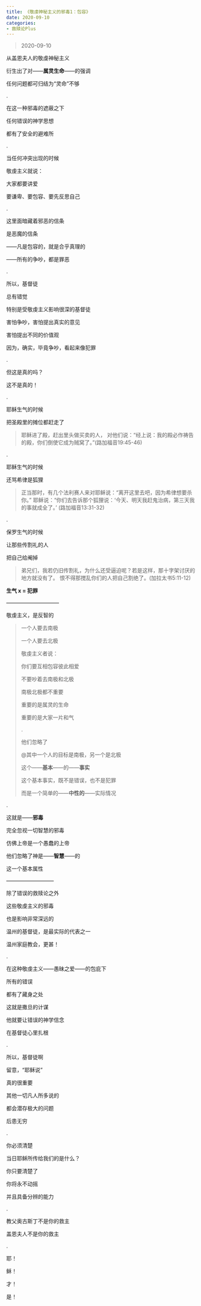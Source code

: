 ```yaml
---
title: 《敬虔神秘主义的邪毒1：包容》
date: 2020-09-10
categories:
- 救赎论Plus
---
```

> 2020-09-10

从盖恩夫人的敬虔神秘主义

衍生出了对——**属灵生命**——的强调

任何问题都可归结为“灵命”不够

.

在这一种邪毒的遮蔽之下

任何错误的神学思想

都有了安全的避难所

<!--more-->

.

当任何冲突出现的时候

敬虔主义就说：

大家都要讲爱

要谦卑、要包容、要先反思自己

.

这里面暗藏着邪恶的信条

是恶魔的信条

——凡是包容的，就是合乎真理的

——所有的争吵，都是罪恶

.

所以，基督徒

总有错觉

特别是受敬虔主义影响很深的基督徒

害怕争吵，害怕提出真实的意见

害怕提出不同的价值观

因为，确实，毕竟争吵，看起来像犯罪

.

但这是真的吗？

这不是真的！

.

耶稣生气的时候

把圣殿里的摊位都赶走了

> 耶稣进了殿，赶出里头做买卖的人， 对他们说：“经上说：我的殿必作祷告的殿，你们倒使它成为贼窝了。”(路加福音19:45-46)

.

耶稣生气的时候

还骂希律是狐狸

> 正当那时，有几个法利赛人来对耶稣说：“离开这里去吧，因为希律想要杀你。” 耶稣说：“你们去告诉那个狐狸说：‘今天、明天我赶鬼治病，第三天我的事就成全了。’ (路加福音13:31-32)

.

保罗生气的时候

让那些传割礼的人

把自己给阉掉

> 弟兄们，我若仍旧传割礼，为什么还受逼迫呢？若是这样，那十字架讨厌的地方就没有了。 恨不得那搅乱你们的人把自己割绝了。(加拉太书5:11-12)

**生气 x = 犯罪**

——————————

敬虔主义，是反智的

> 一个人要去南极
> 
> 一个人要去北极
> 
> 敬虔主义者说：
> 
> 你们要互相包容彼此相爱
> 
> 不要吵着去南极和北极
> 
> 南极北极都不重要
> 
> 重要的是属灵的生命
> 
> 重要的是大家一片和气
> 
> .
> 
> 他们忽略了
> 
> @其中一个人的目标是南极，另一个是北极
> 
> 这个——**基本**——的——**事实**
> 
> 这个基本事实，既不是错误，也不是犯罪
> 
> 而是一个简单的——**中性的**——实际情况

.

这就是——**邪毒**

完全忽视一切智慧的邪毒

仿佛上帝是一个愚蠢的上帝

他们忽略了神是——**智慧**——的

这一个基本属性

—————————

除了错误的救赎论之外

这些敬虔主义的邪毒

也是影响非常深远的

温州的基督徒，是最实际的代表之一

温州家庭教会，更甚！

.

在这种敬虔主义——愚昧之爱——的包庇下

所有的错误

都有了藏身之处

这就是撒旦的计谋

他就要让错误的神学信念

在基督徒心里扎根

.

所以，基督徒啊

留意，“耶稣说”

真的很重要

其他一切凡人所多说的

都会潜存极大的问题

后患无穷

.

你必须清楚

当日耶稣所传给我们的是什么？

你只要清楚了

你将永不动摇

并且具备分辨的能力

.

教父奥古斯丁不是你的救主

盖恩夫人不是你的救主

.

耶！

稣！

才！

是！